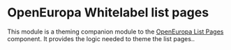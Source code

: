 # OpenEuropa Whitelabel list pages

This module is a theming companion module to the [OpenEuropa List Pages](https://github.com/openeuropa/oe_list_pages) component. It provides the logic needed to theme the list pages..

